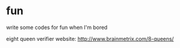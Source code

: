 # fun
write some codes for fun when I'm bored

eight queen verifier website:
http://www.brainmetrix.com/8-queens/